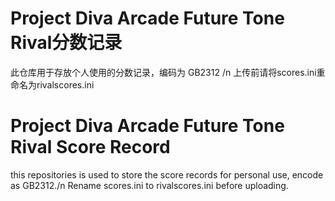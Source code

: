 # Project Diva Arcade Future Tone Rival分数记录

此仓库用于存放个人使用的分数记录，编码为 GB2312 /n
上传前请将scores.ini重命名为rivalscores.ini

# Project Diva Arcade Future Tone Rival Score Record
this repositories is used to store the score records for personal use, encode as GB2312./n
Rename scores.ini to rivalscores.ini before uploading.
